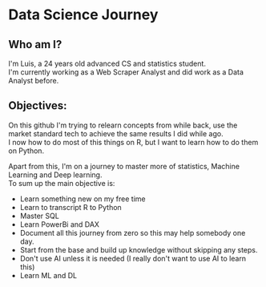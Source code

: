 # Data Science Journey

## Who am I?

I'm Luis, a 24 years old advanced CS and statistics student.  
I'm currently working as a Web Scraper Analyst and did work as a Data Analyst before.  

## Objectives:
On this github I'm trying to relearn concepts from while back, use the market standard tech to achieve the same results I did while ago.  
I now how to do most of this things on R, but I want to learn how to do them on Python.  

Apart from this, I'm on a journey to master more of statistics, Machine Learning and Deep learning.  
To sum up the main objective is: 
- Learn something new on my free time
- Learn to transcript R to Python
- Master SQL
- Learn PowerBi and DAX
- Document all this journey from zero so this may help somebody one day.
- Start from the base and build up knowledge without skipping any steps.
- Don't use AI unless it is needed (I really don't want to use AI to learn this)
- Learn ML and DL


